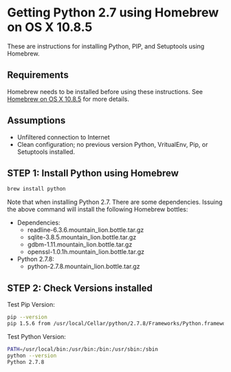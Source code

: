 # Getting Python 2.7 using Homebrew on OS X 10.8.5

These are instructions for installing Python, PIP, and Setuptools using Homebrew.

## Requirements

Homebrew needs to be installed before using these instructions. See [Homebrew on OS X 10.8.5](https://github.com/darkn3rd/devbox/blob/master/howtos/howto.homebrew.md) for more details.

## Assumptions

* Unfiltered connection to Internet
* Clean configuration; no previous version Python, VritualEnv, Pip, or Setuptools installed.

## STEP 1: Install Python using Homebrew

```bash
brew install python
```

Note that when installing Python 2.7.  There are some dependencies.  Issuing the above command will install the following Homebrew bottles: 

* Dependencies:
  * readline-6.3.6.mountain_lion.bottle.tar.gz
  * sqlite-3.8.5.mountain_lion.bottle.tar.gz
  * gdbm-1.11.mountain_lion.bottle.tar.gz
  * openssl-1.0.1h.mountain_lion.bottle.tar.gz
* Python 2.7.8: 
  * python-2.7.8.mountain_lion.bottle.tar.gz

## STEP 2: Check Versions installed

Test Pip Version:

```bash
pip --version
pip 1.5.6 from /usr/local/Cellar/python/2.7.8/Frameworks/Python.framework/Versions/2.7/lib/python2.7/site-packages/pip-1.5.6-py2.7.egg (python 2.7)
```

Test Python Version:

```bash
PATH=/usr/local/bin:/usr/bin:/bin:/usr/sbin:/sbin
python --version
Python 2.7.8
```